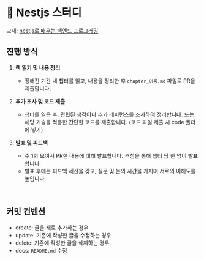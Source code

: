 # 📖 Nestjs 스터디

교재: [nestjs로 배우는 백엔드 프로그래밍](https://www.yes24.com/Product/Goods/123161563) 

## 진행 방식

1. **책 읽기 및 내용 정리**
   - 정해진 기간 내 챕터를 읽고, 내용을 정리한 후 `chapter_이름.md` 파일로 PR을 제출합니다.

2. **추가 조사 및 코드 제출**
   - 챕터를 읽은 후, 관련된 생각이나 추가 레퍼런스를 조사하여 정리합니다. 또는 해당 기술을 적용한 간단한 코드를 제출합니다. (코드 파일 제출 시 code 폴더에 넣기)
  
3. **발표 및 피드백**
   - 주 1회 모여서 PR한 내용에 대해 발표합니다. 추첨을 통해 챕터 당 한 명이 발표합니다.
   - 발표 후에는 피드백 세션을 갖고, 질문 및 논의 시간을 가지며 서로의 이해도를 높입니다.

<br />

## 커밋 컨벤션
  - create: 글을 새로 추가하는 경우
  - update: 기존에 작성한 글을 수정하는 경우
  - delete: 기존에 작성한 글을 삭제하는 경우
  - docs: `README.md` 수정

<br />
